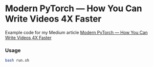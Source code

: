 # Modern PyTorch — How You Can Write Videos 4X Faster
Example code for my Medium article [Modern PyTorch — How You Can Write Videos 4X Faster](https://medium.com/neiro-ai/modern-pytorch-how-can-you-write-videos-4x-faster-9bceddf5c8f5)

### Usage
```bash
bash run.sh
```
